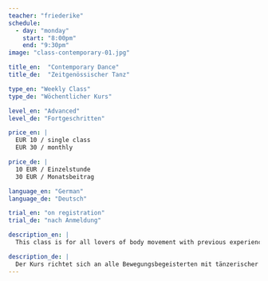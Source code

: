```yaml
---
teacher: "friederike"
schedule:
  - day: "monday"
    start: "8:00pm"
    end: "9:30pm"
image: "class-contemporary-01.jpg"

title_en:  "Contemporary Dance"
title_de:  "Zeitgenössischer Tanz"

type_en: "Weekly Class"
type_de: "Wöchentlicher Kurs"

level_en: "Advanced"
level_de: "Fortgeschritten"

price_en: |
  EUR 10 / single class  
  EUR 30 / monthly

price_de: |
  10 EUR / Einzelstunde  
  30 EUR / Monatsbeitrag

language_en: "German"
language_de: "Deutsch"

trial_en: "on registration"
trial_de: "nach Anmeldung"

description_en: |
  This class is for all lovers of body movement with previous experience in dance. Goal is to provide a solid practice in various contemporary dance techniques, and employ them in small dance sequences. We will develop individual chroeographies, and extend the range of our expression. The dance style of Friederike Erhart is characterized by very dynamic, flowing and organic movements. Guiding principle is always the joy of music and movement.

description_de: |
  Der Kurs richtet sich an alle Bewegungsbegeisterten mit tänzerischer Vorerfahrung. Ziel ist es zum einen, eine solide Tanztechnik aus verschiedenen Bereichen des zeitgenössischen Tanzes zu vermitteln und diese in kleinere, tänzerische Sequenzen einzubauen. Darüberhinaus werden einzelne Choreographien entwickelt, in denen die Kursteilnehmer ihren tänzerischen Ausdruck vertiefen können. Der Tanzstil Friederike Erharts zeichnet sich durch sehr dynamische, fließende und organische Bewegungen aus. Oberstes Prinzip ist stets die Freude an Musik und Bewegung.
---
```

